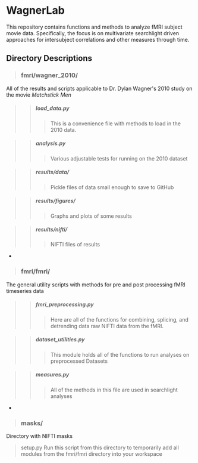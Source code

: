 # WagnerLab
This repository contains functions and methods to analyze fMRI subject movie data.  Specifically, the focus is on
multivariate searchlight driven approaches for intersubject correlations and other measures through time. 

## Directory Descriptions

>### fmri/wagner_2010/
All of the results and scripts applicable to Dr. Dylan Wagner's 2010 study on the movie <em>Matchstick Men</em>

>>##### load_data.py
>>>This is a convenience file with methods to load in the 2010 data.

>>##### analysis.py
>>>Various adjustable tests for running on the 2010 dataset

>>##### results/data/
>>>Pickle files of data small enough to save to GitHub

>>##### results/figures/ 
>>>Graphs and plots of some results

>>##### results/nifti/ 
>>>NIFTI files of results

-
>### fmri/fmri/
The general utility scripts with methods for pre and post processing fMRI timeseries data

>>##### fmri_preprocessing.py
>>>Here are all of the functions for combining, splicing, and detrending data raw NIFTI data from the fMRI. 

>>##### dataset_utilities.py
>>>This module holds all of the functions to run analyses on preprocessed Datasets

>>##### measures.py
>>>All of the methods in this file are used in searchlight analyses

-
>### masks/
Directory with NIFTI masks

>setup.py
Run this script from this directory to temporarily add all modules from the fmri/fmri directory into your workspace
